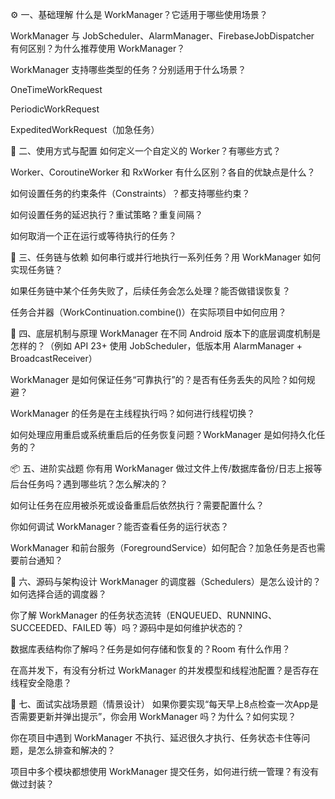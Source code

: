 ⚙️ 一、基础理解
什么是 WorkManager？它适用于哪些使用场景？

WorkManager 与 JobScheduler、AlarmManager、FirebaseJobDispatcher 有何区别？为什么推荐使用 WorkManager？

WorkManager 支持哪些类型的任务？分别适用于什么场景？

OneTimeWorkRequest

PeriodicWorkRequest

ExpeditedWorkRequest（加急任务）

🧩 二、使用方式与配置
如何定义一个自定义的 Worker？有哪些方式？

Worker、CoroutineWorker 和 RxWorker 有什么区别？各自的优缺点是什么？

如何设置任务的约束条件（Constraints）？都支持哪些约束？

如何设置任务的延迟执行？重试策略？重复间隔？

如何取消一个正在运行或等待执行的任务？

🔗 三、任务链与依赖
如何串行或并行地执行一系列任务？用 WorkManager 如何实现任务链？

如果任务链中某个任务失败了，后续任务会怎么处理？能否做错误恢复？

任务合并器（WorkContinuation.combine()）在实际项目中如何应用？

🧠 四、底层机制与原理
WorkManager 在不同 Android 版本下的底层调度机制是怎样的？（例如 API 23+ 使用 JobScheduler，低版本用 AlarmManager + BroadcastReceiver）

WorkManager 是如何保证任务“可靠执行”的？是否有任务丢失的风险？如何规避？

WorkManager 的任务是在主线程执行吗？如何进行线程切换？

如何处理应用重启或系统重启后的任务恢复问题？WorkManager 是如何持久化任务的？

📦 五、进阶实战题
你有用 WorkManager 做过文件上传/数据库备份/日志上报等后台任务吗？遇到哪些坑？怎么解决的？

如何让任务在应用被杀死或设备重启后依然执行？需要配置什么？

你如何调试 WorkManager？能否查看任务的运行状态？

WorkManager 和前台服务（ForegroundService）如何配合？加急任务是否也需要前台通知？

🧬 六、源码与架构设计
WorkManager 的调度器（Schedulers）是怎么设计的？如何选择合适的调度器？

你了解 WorkManager 的任务状态流转（ENQUEUED、RUNNING、SUCCEEDED、FAILED 等）吗？源码中是如何维护状态的？

数据库表结构你了解吗？任务是如何存储和恢复的？Room 有什么作用？

在高并发下，有没有分析过 WorkManager 的并发模型和线程池配置？是否存在线程安全隐患？

🧪 七、面试实战场景题（情景设计）
如果你要实现“每天早上8点检查一次App是否需要更新并弹出提示”，你会用 WorkManager 吗？为什么？如何实现？

你在项目中遇到 WorkManager 不执行、延迟很久才执行、任务状态卡住等问题，是怎么排查和解决的？

项目中多个模块都想使用 WorkManager 提交任务，如何进行统一管理？有没有做过封装？